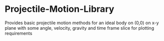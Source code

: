 # Projectile-Motion-Library
Provides basic projectile motion methods for an ideal body on (0,0) on x-y plane with some angle, velocity, gravity and time frame slice for plotting requirements
